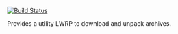 [![Build Status](https://secure.travis-ci.org/realityforge/chef-archive.png?branch=master)](http://travis-ci.org/realityforge/chef-archive)

Provides a utility LWRP to download and unpack archives.
